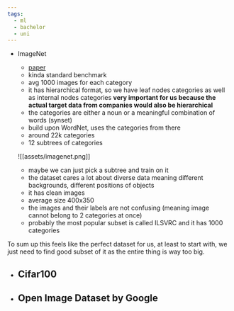 ```yaml
---
tags:
  - ml
  - bachelor
  - uni
---
```

- ImageNet
	- [paper](https://www.image-net.org/static_files/papers/imagenet_cvpr09.pdf)
	- kinda standard benchmark
	-  avg 1000 images for each category
	- it has hierarchical format, so we have leaf nodes categories as well as internal nodes categories __very important for us because the actual target data from companies would also be hierarchical__
	- the categories are either a noun or a meaningful combination of words (synset)
	- build upon WordNet, uses the categories from there
	- around 22k categories
	- 12 subtrees of categories

	![[assets/imagenet.png]]
	- maybe we can just pick a subtree and train on it
	- the dataset cares a lot about diverse data meaning different backgrounds, different positions of objects
	- it has clean images
	- average size 400x350
	- the images and their labels are not confusing (meaning image cannot belong to 2 categories at once)
	- probably the most popular subset is called ILSVRC and it has 1000 categories

To sum up this feels like the perfect dataset for us, at least to start with, we just need to find good subset of it as the entire thing is way too big.
- Cifar100
	-
- Open Image Dataset by Google
	-
